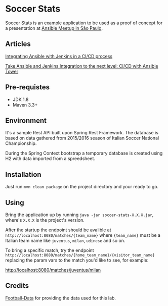 # Soccer Stats

Soccer Stats is an example application to be used as a proof of concept for a presentation at [Ansible Meetup in São Paulo](https://www.meetup.com/Ansible-Sao-Paulo/events/243212921/).

## Articles
[Integrating Ansible with Jenkins in a CI/CD process](https://www.redhat.com/en/blog/integrating-ansible-jenkins-cicd-process?source=author&term=25641)


[Take Ansible and Jenkins Integration to the next level: CI/CD with Ansible Tower](https://www.redhat.com/en/blog/take-ansible-and-jenkins-integration-next-level-cicd-ansible-tower)


## Pre-requistes

* JDK 1.8
* Maven 3.3+

## Environment

It's a sample Rest API built upon Spring Rest Framework. The database is based on data gathered from 2015/2016 season of Italian Soccer National Championship.

During the Spring Context bootstrap a temporary database is created using H2 with data imported from a spreedsheet.

## Installation

Just run `mvn clean package` on the project directory and your ready to go.

## Using

Bring the application up by running `java -jar soccer-stats-X.X.X.jar`, where's `X.X.X` is the project's version.

After the startup the endpoint should be availble at `http://localhost:8080/matches/{team_name}` where `{team_name}` must be a Italian team name like `juventus`, `milan`, `udinese` and so on.

To bring a specific match, try the endpoint `http://localhost:8080/matches/{home_team_name}/{visitor_team_name}` replacing the param vars to the match you'd like to see, for example:

[http://localhost:8080/matches/juventus/milan](`http://localhost:8080/matches/juventus/milan`)

## Credits

[Football-Data](http://www.football-data.co.uk/) for providing the data used for this lab.
